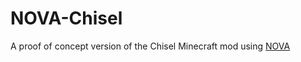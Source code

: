 # NOVA-Chisel
A proof of concept version of the Chisel Minecraft mod using [NOVA](http://novaapi.net)